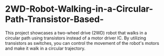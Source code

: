 # 2WD-Robot-Walking-in-a-Circular-Path-Transistor-Based-
This project showcases a two-wheel drive (2WD) robot that walks in a circular path using transistors instead of a motor driver IC. By utilizing transistors as switches, you can control the movement of the robot's motors and make it walk in a circular trajectory.
